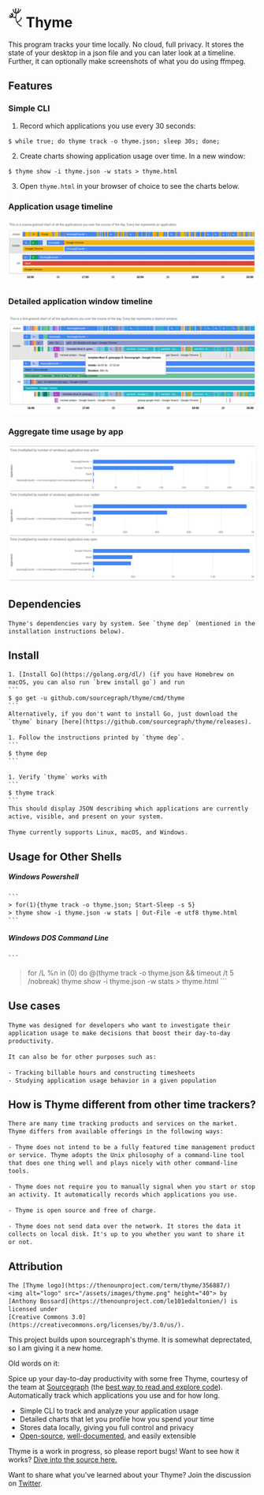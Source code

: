 # <img alt="logo" src="/assets/images/thyme.png" height="40"> Thyme

This program tracks your time locally. No cloud, full privacy. It stores the
state of your desktop in a json file and you can later look at a timeline.
Further, it can optionally make screenshots of what you do using ffmpeg.

## Features

### Simple CLI

1. Record which applications you use every 30 seconds:

```
$ while true; do thyme track -o thyme.json; sleep 30s; done;
```

2. Create charts showing application usage over time. In a new window:

```
$ thyme show -i thyme.json -w stats > thyme.html
```

3. Open `thyme.html` in your browser of choice to see the charts
   below.

### Application usage timeline

![Application usage timeline](/assets/images/app_coarse.png)

### Detailed application window timeline

![Application usage timeline](/assets/images/app_fine.png)

### Aggregate time usage by app

![Application usage timeline](/assets/images/agg.png)

## Dependencies

```
Thyme's dependencies vary by system. See `thyme dep` (mentioned in the installation instructions below).
```

## Install

````
1. [Install Go](https://golang.org/dl/) (if you have Homebrew on macOS, you can also run `brew install go`) and run
```
$ go get -u github.com/sourcegraph/thyme/cmd/thyme
```
Alternatively, if you don't want to install Go, just download the `thyme` binary [here](https://github.com/sourcegraph/thyme/releases).

1. Follow the instructions printed by `thyme dep`.
```
$ thyme dep
```

1. Verify `thyme` works with
```
$ thyme track
```
This should display JSON describing which applications are currently active, visible, and present on your system.

Thyme currently supports Linux, macOS, and Windows.
````

## Usage for Other Shells

##### Windows Powershell

````
```
> for(1){thyme track -o thyme.json; Start-Sleep -s 5}
> thyme show -i thyme.json -w stats | Out-File -e utf8 thyme.html
```
````

##### Windows DOS Command Line

````
```
````

> for /L %n in (0) do @(thyme track -o thyme.json && timeout /t 5 /nobreak)
> thyme show -i thyme.json -w stats > thyme.html
> \`\`\`

## Use cases

```
Thyme was designed for developers who want to investigate their
application usage to make decisions that boost their day-to-day
productivity.

It can also be for other purposes such as:

- Tracking billable hours and constructing timesheets
- Studying application usage behavior in a given population
```

## How is Thyme different from other time trackers?

```
There are many time tracking products and services on the market.
Thyme differs from available offerings in the following ways:

- Thyme does not intend to be a fully featured time management product
or service. Thyme adopts the Unix philosophy of a command-line tool
that does one thing well and plays nicely with other command-line
tools.

- Thyme does not require you to manually signal when you start or stop
an activity. It automatically records which applications you use.

- Thyme is open source and free of charge.

- Thyme does not send data over the network. It stores the data it
collects on local disk. It's up to you whether you want to share it
or not.
```

## Attribution

```
The [Thyme logo](https://thenounproject.com/term/thyme/356887/)
<img alt="logo" src="/assets/images/thyme.png" height="40"> by
[Anthony Bossard](https://thenounproject.com/le101edaltonien/) is
licensed under
[Creative Commons 3.0](https://creativecommons.org/licenses/by/3.0/us/).
```

This project builds upon sourcegraph's thyme. It is somewhat deprectated, so I am giving it a new home.

Old words on it:

Spice up your day-to-day productivity with some free Thyme, courtesy
of the team at [Sourcegraph](https://sourcegraph.com) (the
[best way to read and explore code](https://sourcegraph.com/github.com/sourcegraph/thyme/-/def/GoPackage/github.com/sourcegraph/thyme/-/Snapshot)).
Automatically track which applications you use and for how long.

- Simple CLI to track and analyze your application usage
- Detailed charts that let you profile how you spend your time
- Stores data locally, giving you full control and privacy
- [Open-source](https://sourcegraph.com/github.com/sourcegraph/thyme/-/def/GoPackage/github.com/sourcegraph/thyme/cmd/thyme/-/main.go/TrackCmd/Execute), [well-documented](https://godoc.org/github.com/sourcegraph/thyme), and easily extensible

Thyme is a work in progress, so please report bugs! Want to see how it works? [Dive into the source here.](https://sourcegraph.com/github.com/sourcegraph/thyme/-/def/GoPackage/github.com/sourcegraph/thyme/cmd/thyme/-/main.go/TrackCmd/Execute)

Want to share what you've learned about your Thyme? Join the discussion on [Twitter](https://twitter.com/intent/tweet?url=https%3A%2F%2Fgithub.com%2Fsourcegraph%2Fthyme&original_referer=https%3A%2F%2Fgithub.com).
